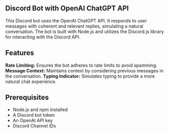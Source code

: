 ## Discord Bot with OpenAI ChatGPT API 
This Discord bot uses the OpenAI ChatGPT API. It responds to user messages with coherent and relevant replies, simulating a natural conversation. The bot is built with Node.js and utilizes the Discord.js library for interacting with the Discord API. 

## Features  
**Rate Limiting:** Ensures the bot adheres to rate limits to avoid spamming.
**Message Context:** Maintains context by considering previous messages in the conversation.
**Typing Indicator:** Simulates typing to provide a more natural chat experience.

## Prerequisites 
- Node.js and npm installed 
- A Discord bot token
- An OpenAI API key
- Discord Channel IDs
